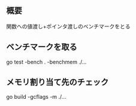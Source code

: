 ## 概要
関数への値渡し+ポインタ渡しのベンチマークをとる

## ベンチマークを取る
go test -bench . -benchmem ./...

## メモリ割り当て先のチェック
go build -gcflags -m ./...

